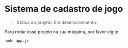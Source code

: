 <h1> Sistema de cadastro de jogo </h1>

> Status do projeto: Em desenvolvimento.

Para rodar esse projeto na sua máquina, por favor digite:

```
node app.js

```
